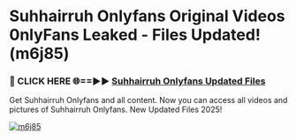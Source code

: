 # Suhhairruh Onlyfans Original Videos 0nlyFans Leaked - Files Updated! (m6j85)

<h3>🔴 CLICK HERE 🌐==►► <a href="https://tinyurl.com/ehrbuxhb" rel="nofollow">Suhhairruh Onlyfans Updated Files</a></h3>

Get Suhhairruh Onlyfans and all content. Now you can access all videos and pictures of Suhhairruh Onlyfans. New Updated Files 2025!

[![m6j85](https://i.imgur.com/lVYEuWS.gif)](https://tinyurl.com/ehrbuxhb)
